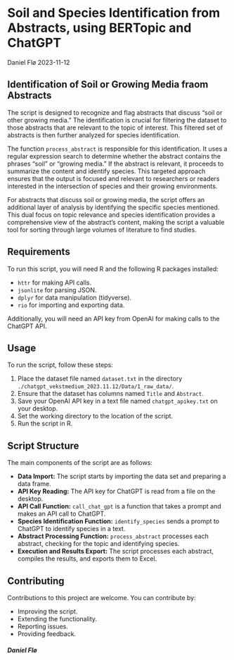 Soil and Species Identification from Abstracts, using BERTopic and
ChatGPT
================
Daniel Flø
2023-11-12

## Identification of Soil or Growing Media fraom Abstracts

The script is designed to recognize and flag abstracts that discuss
“soil or other growing media.” The identification is crucial for
filtering the dataset to those abstracts that are relevant to the topic
of interest. This filtered set of abstracts is then further analyzed for
species identification.

The function `process_abstract` is responsible for this identification.
It uses a regular expression search to determine whether the abstract
contains the phrases “soil” or “growing media.” If the abstract is
relevant, it proceeds to summarize the content and identify species.
This targeted approach ensures that the output is focused and relevant
to researchers or readers interested in the intersection of species and
their growing environments.

For abstracts that discuss soil or growing media, the script offers an
additional layer of analysis by identifying the specific species
mentioned. This dual focus on topic relevance and species identification
provides a comprehensive view of the abstract’s content, making the
script a valuable tool for sorting through large volumes of literature
to find studies.

## Requirements

To run this script, you will need R and the following R packages
installed:

- `httr` for making API calls.
- `jsonlite` for parsing JSON.
- `dplyr` for data manipulation (tidyverse).
- `rio` for importing and exporting data.

Additionally, you will need an API key from OpenAI for making calls to
the ChatGPT API.

## Usage

To run the script, follow these steps:

1.  Place the dataset file named `dataset.txt` in the directory
    `./chatgpt_vekstmedium_2023.11.12/Data/1_raw_data/`.
2.  Ensure that the dataset has columns named `Title` and `Abstract`.
3.  Save your OpenAI API key in a text file named `chatgpt_apikey.txt`
    on your desktop.
4.  Set the working directory to the location of the script.
5.  Run the script in R.

## Script Structure

The main components of the script are as follows:

- **Data Import:** The script starts by importing the data set and
  preparing a data frame.
- **API Key Reading:** The API key for ChatGPT is read from a file on
  the desktop.
- **API Call Function:** `call_chat_gpt` is a function that takes a
  prompt and makes an API call to ChatGPT.
- **Species Identification Function:** `identify_species` sends a prompt
  to ChatGPT to identify species in a text.
- **Abstract Processing Function:** `process_abstract` processes each
  abstract, checking for the topic and identifying species.
- **Execution and Results Export:** The script processes each abstract,
  compiles the results, and exports them to Excel.

## Contributing

Contributions to this project are welcome. You can contribute by:

- Improving the script.
- Extending the functionality.
- Reporting issues.
- Providing feedback.

##### Daniel Flø
